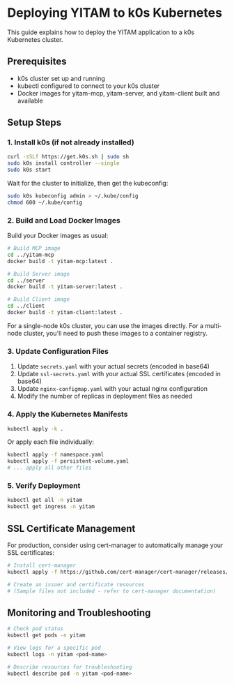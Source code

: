 # Deploying YITAM to k0s Kubernetes

This guide explains how to deploy the YITAM application to a k0s Kubernetes cluster.

## Prerequisites

- k0s cluster set up and running
- kubectl configured to connect to your k0s cluster
- Docker images for yitam-mcp, yitam-server, and yitam-client built and available

## Setup Steps

### 1. Install k0s (if not already installed)

```bash
curl -sSLf https://get.k0s.sh | sudo sh
sudo k0s install controller --single
sudo k0s start
```

Wait for the cluster to initialize, then get the kubeconfig:

```bash
sudo k0s kubeconfig admin > ~/.kube/config
chmod 600 ~/.kube/config
```

### 2. Build and Load Docker Images

Build your Docker images as usual:

```bash
# Build MCP image
cd ../yitam-mcp
docker build -t yitam-mcp:latest .

# Build Server image
cd ../server
docker build -t yitam-server:latest .

# Build Client image
cd ../client
docker build -t yitam-client:latest .
```

For a single-node k0s cluster, you can use the images directly. For a multi-node cluster, you'll need to push these images to a container registry.

### 3. Update Configuration Files

1. Update `secrets.yaml` with your actual secrets (encoded in base64)
2. Update `ssl-secrets.yaml` with your actual SSL certificates (encoded in base64)
3. Update `nginx-configmap.yaml` with your actual nginx configuration
4. Modify the number of replicas in deployment files as needed

### 4. Apply the Kubernetes Manifests

```bash
kubectl apply -k .
```

Or apply each file individually:

```bash
kubectl apply -f namespace.yaml
kubectl apply -f persistent-volume.yaml
# ... apply all other files
```

### 5. Verify Deployment

```bash
kubectl get all -n yitam
kubectl get ingress -n yitam
```

## SSL Certificate Management

For production, consider using cert-manager to automatically manage your SSL certificates:

```bash
# Install cert-manager
kubectl apply -f https://github.com/cert-manager/cert-manager/releases/download/v1.13.3/cert-manager.yaml

# Create an issuer and certificate resources
# (Sample files not included - refer to cert-manager documentation)
```

## Monitoring and Troubleshooting

```bash
# Check pod status
kubectl get pods -n yitam

# View logs for a specific pod
kubectl logs -n yitam <pod-name>

# Describe resources for troubleshooting
kubectl describe pod -n yitam <pod-name>
``` 